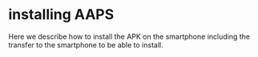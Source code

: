 # installing AAPS

Here we describe how to install the APK on the smartphone including the transfer to the smartphone to be able to install.